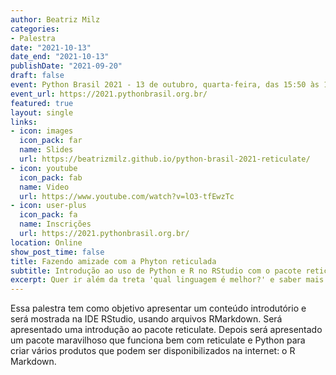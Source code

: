 ```yaml
---
author: Beatriz Milz
categories:
- Palestra
date: "2021-10-13"
date_end: "2021-10-13"
publishDate: "2021-09-20"
draft: false
event: Python Brasil 2021 - 13 de outubro, quarta-feira, das 15:50 às 16:35
event_url: https://2021.pythonbrasil.org.br/
featured: true
layout: single
links:
- icon: images
  icon_pack: far
  name: Slides
  url: https://beatrizmilz.github.io/python-brasil-2021-reticulate/
- icon: youtube
  icon_pack: fab
  name: Video
  url: https://www.youtube.com/watch?v=lO3-tfEwzTc
- icon: user-plus
  icon_pack: fa
  name: Inscrições
  url: https://2021.pythonbrasil.org.br/
location: Online
show_post_time: false
title: Fazendo amizade com a Phyton reticulada
subtitle: Introdução ao uso de Python e R no RStudio com o pacote reticulate
excerpt: Quer ir além da treta 'qual linguagem é melhor?' e saber mais sobre como usar R e Python juntos? Nessa palestra apresentarei uma introdução e sobre o pacote reticulate, usando a IDE RStudio. 
---
```


Essa palestra tem como objetivo apresentar um conteúdo introdutório e será mostrada na IDE RStudio, usando arquivos RMarkdown. Será apresentado uma introdução ao pacote reticulate. Depois será apresentado um pacote maravilhoso que funciona bem com reticulate e Python para criar vários produtos que podem ser disponibilizados na internet: o R Markdown.

